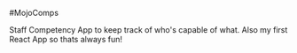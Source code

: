 #MojoComps

Staff Competency App to keep track of who's capable of what.
Also my first React App so thats always fun!